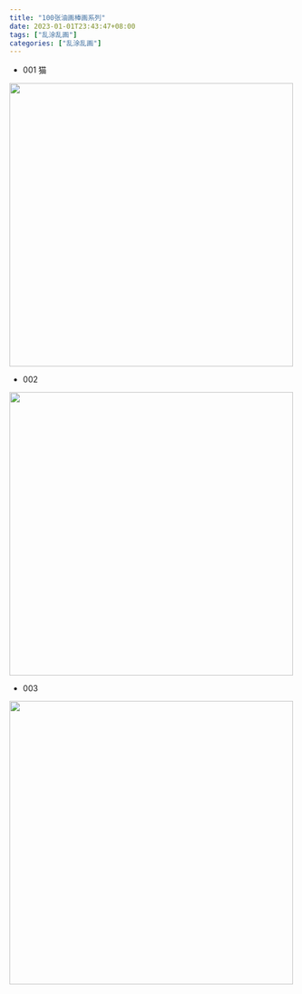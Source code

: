 ```yaml
---
title: "100张油画棒画系列"
date: 2023-01-01T23:43:47+08:00
tags: ["乱涂乱画"]
categories: ["乱涂乱画"]
---
```


* 001 猫

<img src="/images/draw/img.png" alt="" width="500" />  

* 002 

<img src="/images/draw/img_1.png" alt="" width="500" />  

* 003

<img src="/images/draw/img_2.png" alt="" width="500" />  
